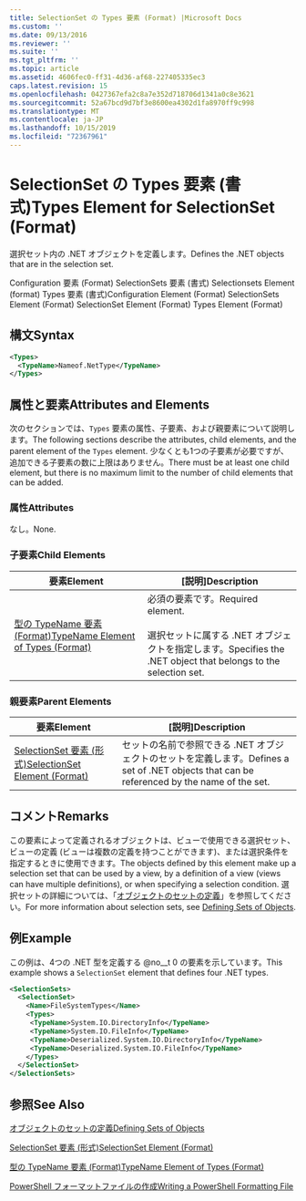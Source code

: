 ```yaml
---
title: SelectionSet の Types 要素 (Format) |Microsoft Docs
ms.custom: ''
ms.date: 09/13/2016
ms.reviewer: ''
ms.suite: ''
ms.tgt_pltfrm: ''
ms.topic: article
ms.assetid: 4606fec0-ff31-4d36-af68-227405335ec3
caps.latest.revision: 15
ms.openlocfilehash: 0427367efa2c8a7e352d718706d1341a0c8e3621
ms.sourcegitcommit: 52a67bcd9d7bf3e8600ea4302d1fa8970ff9c998
ms.translationtype: MT
ms.contentlocale: ja-JP
ms.lasthandoff: 10/15/2019
ms.locfileid: "72367961"
---
```

# <a name="types-element-for-selectionset-format"></a><span data-ttu-id="af729-102">SelectionSet の Types 要素 (書式)</span><span class="sxs-lookup"><span data-stu-id="af729-102">Types Element for SelectionSet (Format)</span></span>

<span data-ttu-id="af729-103">選択セット内の .NET オブジェクトを定義します。</span><span class="sxs-lookup"><span data-stu-id="af729-103">Defines the .NET objects that are in the selection set.</span></span>

<span data-ttu-id="af729-104">Configuration 要素 (Format) SelectionSets 要素 (書式) Selectionsets Element (format) Types 要素 (書式)</span><span class="sxs-lookup"><span data-stu-id="af729-104">Configuration Element (Format) SelectionSets Element (Format) SelectionSet Element (Format) Types Element (Format)</span></span>

## <a name="syntax"></a><span data-ttu-id="af729-105">構文</span><span class="sxs-lookup"><span data-stu-id="af729-105">Syntax</span></span>

```xml
<Types>
  <TypeName>Nameof.NetType</TypeName>
</Types>

```

## <a name="attributes-and-elements"></a><span data-ttu-id="af729-106">属性と要素</span><span class="sxs-lookup"><span data-stu-id="af729-106">Attributes and Elements</span></span>

<span data-ttu-id="af729-107">次のセクションでは、`Types` 要素の属性、子要素、および親要素について説明します。</span><span class="sxs-lookup"><span data-stu-id="af729-107">The following sections describe the attributes, child elements, and the parent element of the `Types` element.</span></span> <span data-ttu-id="af729-108">少なくとも1つの子要素が必要ですが、追加できる子要素の数に上限はありません。</span><span class="sxs-lookup"><span data-stu-id="af729-108">There must be at least one child element, but there is no maximum limit to the number of child elements that can be added.</span></span>

### <a name="attributes"></a><span data-ttu-id="af729-109">属性</span><span class="sxs-lookup"><span data-stu-id="af729-109">Attributes</span></span>

<span data-ttu-id="af729-110">なし。</span><span class="sxs-lookup"><span data-stu-id="af729-110">None.</span></span>

### <a name="child-elements"></a><span data-ttu-id="af729-111">子要素</span><span class="sxs-lookup"><span data-stu-id="af729-111">Child Elements</span></span>

|<span data-ttu-id="af729-112">要素</span><span class="sxs-lookup"><span data-stu-id="af729-112">Element</span></span>|<span data-ttu-id="af729-113">[説明]</span><span class="sxs-lookup"><span data-stu-id="af729-113">Description</span></span>|
|-------------|-----------------|
|[<span data-ttu-id="af729-114">型の TypeName 要素 (Format)</span><span class="sxs-lookup"><span data-stu-id="af729-114">TypeName Element of Types (Format)</span></span>](./typename-element-for-types-format.md)|<span data-ttu-id="af729-115">必須の要素です。</span><span class="sxs-lookup"><span data-stu-id="af729-115">Required element.</span></span><br /><br /> <span data-ttu-id="af729-116">選択セットに属する .NET オブジェクトを指定します。</span><span class="sxs-lookup"><span data-stu-id="af729-116">Specifies the .NET object that belongs to the selection set.</span></span>|

### <a name="parent-elements"></a><span data-ttu-id="af729-117">親要素</span><span class="sxs-lookup"><span data-stu-id="af729-117">Parent Elements</span></span>

|<span data-ttu-id="af729-118">要素</span><span class="sxs-lookup"><span data-stu-id="af729-118">Element</span></span>|<span data-ttu-id="af729-119">[説明]</span><span class="sxs-lookup"><span data-stu-id="af729-119">Description</span></span>|
|-------------|-----------------|
|[<span data-ttu-id="af729-120">SelectionSet 要素 (形式)</span><span class="sxs-lookup"><span data-stu-id="af729-120">SelectionSet Element (Format)</span></span>](./selectionset-element-format.md)|<span data-ttu-id="af729-121">セットの名前で参照できる .NET オブジェクトのセットを定義します。</span><span class="sxs-lookup"><span data-stu-id="af729-121">Defines a set of .NET objects that can be referenced by the name of the set.</span></span>|

## <a name="remarks"></a><span data-ttu-id="af729-122">コメント</span><span class="sxs-lookup"><span data-stu-id="af729-122">Remarks</span></span>

<span data-ttu-id="af729-123">この要素によって定義されるオブジェクトは、ビューで使用できる選択セット、ビューの定義 (ビューは複数の定義を持つことができます)、または選択条件を指定するときに使用できます。</span><span class="sxs-lookup"><span data-stu-id="af729-123">The objects defined by this element make up a selection set that can be used by a view, by a definition of a view (views can have multiple definitions), or when specifying a selection condition.</span></span>  <span data-ttu-id="af729-124">選択セットの詳細については、「[オブジェクトのセットの定義](./defining-selection-sets.md)」を参照してください。</span><span class="sxs-lookup"><span data-stu-id="af729-124">For more information about selection sets, see [Defining Sets of Objects](./defining-selection-sets.md).</span></span>

## <a name="example"></a><span data-ttu-id="af729-125">例</span><span class="sxs-lookup"><span data-stu-id="af729-125">Example</span></span>

<span data-ttu-id="af729-126">この例は、4つの .NET 型を定義する @no__t 0 の要素を示しています。</span><span class="sxs-lookup"><span data-stu-id="af729-126">This example shows a `SelectionSet` element that defines four .NET types.</span></span>

```xml
<SelectionSets>
  <SelectionSet>
    <Name>FileSystemTypes</Name>
    <Types>
     <TypeName>System.IO.DirectoryInfo</TypeName>
     <TypeName>System.IO.FileInfo</TypeName>
     <TypeName>Deserialized.System.IO.DirectoryInfo</TypeName>
     <TypeName>Deserialized.System.IO.FileInfo</TypeName>
    </Types>
  </SelectionSet>
</SelectionSets>
```

## <a name="see-also"></a><span data-ttu-id="af729-127">参照</span><span class="sxs-lookup"><span data-stu-id="af729-127">See Also</span></span>

[<span data-ttu-id="af729-128">オブジェクトのセットの定義</span><span class="sxs-lookup"><span data-stu-id="af729-128">Defining Sets of Objects</span></span>](./defining-selection-sets.md)

[<span data-ttu-id="af729-129">SelectionSet 要素 (形式)</span><span class="sxs-lookup"><span data-stu-id="af729-129">SelectionSet Element (Format)</span></span>](./selectionset-element-format.md)

[<span data-ttu-id="af729-130">型の TypeName 要素 (Format)</span><span class="sxs-lookup"><span data-stu-id="af729-130">TypeName Element of Types (Format)</span></span>](./typename-element-for-types-format.md)

[<span data-ttu-id="af729-131">PowerShell フォーマットファイルの作成</span><span class="sxs-lookup"><span data-stu-id="af729-131">Writing a PowerShell Formatting File</span></span>](./writing-a-powershell-formatting-file.md)
